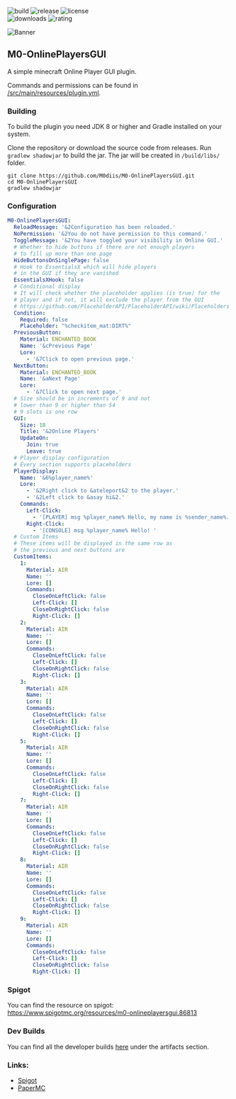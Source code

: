 <!-- Variables -->

[resourceId]: 86813

[banner]: https://i.imgur.com/IufJw5D.png
[ratingImage]: https://img.shields.io/badge/dynamic/json.svg?color=brightgreen&label=rating&query=%24.rating.average&suffix=%20%2F%205&url=https%3A%2F%2Fapi.spiget.org%2Fv2%2Fresources%2F86813
[buildImage]: https://github.com/M0diis/M0-OnlinePlayersGUI/workflows/Java%20CI%20with%20Gradle/badge.svg
[releaseImage]: https://img.shields.io/github/v/release/M0diis/M0-OnlinePlayersGUI.svg?label=github%20release
[downloadsImage]: https://img.shields.io/badge/dynamic/json.svg?color=brightgreen&label=downloads%20%28spigotmc.org%29&query=%24.downloads&url=https%3A%2F%2Fapi.spiget.org%2Fv2%2Fresources%2F86813
[licenseImage]: https://img.shields.io/github/license/M0diis/M0-OnlinePlayersGUI.svg

<!-- End of variables block -->

![build][buildImage] ![release][releaseImage] ![license][licenseImage]  
![downloads][downloadsImage] ![rating][ratingImage]

![Banner][banner]

## M0-OnlinePlayersGUI
A simple minecraft Online Player GUI plugin.  

Commands and permissions can be found in [/src/main/resources/plugin.yml](https://github.com/M0diis/M0-OnlinePlayersGUI/blob/main/src/main/resources/plugin.yml).

### Building

To build the plugin you need JDK 8 or higher and Gradle installed on your system.

Clone the repository or download the source code from releases.
Run `gradlew shadowjar` to build the jar.
The jar will be created in `/build/libs/` folder.

```
git clone https://github.com/M0diis/M0-OnlinePlayersGUI.git
cd M0-OnlinePlayersGUI
gradlew shadowjar
```

### Configuration

```yaml
M0-OnlinePlayersGUI:
  ReloadMessage: '&2Configuration has been reloaded.'
  NoPermission: '&2You do not have permission to this command.'
  ToggleMessage: '&2You have toggled your visibility in Online GUI.'
  # Whether to hide buttons if there are not enough players
  # to fill up more than one page
  HideButtonsOnSinglePage: false
  # Hook to EssentialsX which will hide players
  # in the GUI if they are vanished
  EssentialsXHook: false
  # Conditional display
  # It will check whether the placeholder applies (is true) for the
  # player and if not, it will exclude the player from the GUI
  # https://github.com/PlaceholderAPI/PlaceholderAPI/wiki/Placeholders
  Condition:
    Required: false
    Placeholder: "%checkitem_mat:DIRT%"
  PreviousButton:
    Material: ENCHANTED_BOOK
    Name: '&cPrevious Page'
    Lore:
      - '&7Click to open previous page.'
  NextButton:
    Material: ENCHANTED_BOOK
    Name: '&aNext Page'
    Lore:
      - '&7Click to open next page.'
  # Size should be in increments of 9 and not
  # lower than 9 or higher than 54
  # 9 slots is one row
  GUI:
    Size: 18
    Title: '&2Online Players'
    UpdateOn:
      Join: true
      Leave: true
  # Player display configuration
  # Every section supports placeholders
  PlayerDisplay:
    Name: '&6%player_name%'
    Lore:
      - '&2Right click to &ateleport&2 to the player.'
      - '&2Left click to &asay hi&2.'
    Commands:
      Left-Click:
        - '[PLAYER] msg %player_name% Hello, my name is %sender_name%.'
      Right-Click:
        - '[CONSOLE] msg %player_name% Hello! '
  # Custom Items
  # These items will be displayed in the same row as
  # the previous and next buttons are
  CustomItems:
    1:
      Material: AIR
      Name: ''
      Lore: []
      Commands:
        CloseOnLeftClick: false
        Left-Click: []
        CloseOnRightClick: false
        Right-Click: []
    2:
      Material: AIR
      Name: ''
      Lore: []
      Commands:
        CloseOnLeftClick: false
        Left-Click: []
        CloseOnRightClick: false
        Right-Click: []
    3:
      Material: AIR
      Name: ''
      Lore: []
      Commands:
        CloseOnLeftClick: false
        Left-Click: []
        CloseOnRightClick: false
        Right-Click: []
    5:
      Material: AIR
      Name: ''
      Lore: []
      Commands:
        CloseOnLeftClick: false
        Left-Click: []
        CloseOnRightClick: false
        Right-Click: []
    7:
      Material: AIR
      Name: ''
      Lore: []
      Commands:
        CloseOnLeftClick: false
        Left-Click: []
        CloseOnRightClick: false
        Right-Click: []
    8:
      Material: AIR
      Name: ''
      Lore: []
      Commands:
        CloseOnLeftClick: false
        Left-Click: []
        CloseOnRightClick: false
        Right-Click: []
    9:
      Material: AIR
      Name: ''
      Lore: []
      Commands:
        CloseOnLeftClick: false
        Left-Click: []
        CloseOnRightClick: false
        Right-Click: []

```

### Spigot

You can find the resource on spigot:  
https://www.spigotmc.org/resources/m0-onlineplayersgui.86813

### Dev Builds

You can find all the developer builds [here](https://github.com/M0diis/M0-OnlinePlayersGUI/actions) under the artifacts section.

### Links:

- [Spigot](https://www.spigotmc.org/)
- [PaperMC](https://papermc.io/)

